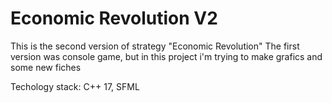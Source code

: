 # Economic Revolution V2

This is the second version of strategy "Economic Revolution"
The first version was console game, but in this project i'm trying to make grafics and some new fiches

Techology stack: C++ 17, SFML
